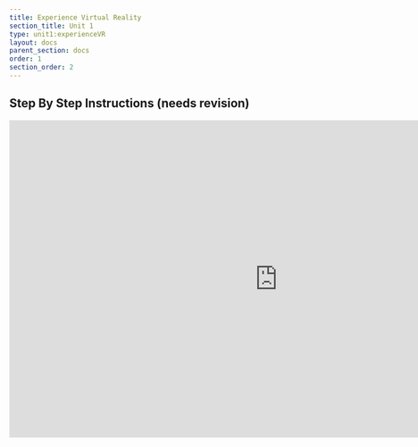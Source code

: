 ```yaml
---
title: Experience Virtual Reality
section_title: Unit 1
type: unit1:experienceVR
layout: docs
parent_section: docs
order: 1
section_order: 2
---
```


## Step By Step Instructions (needs revision)

<iframe src="https://docs.google.com/presentation/d/1fJbs5sNap8Vhtah9Z150uIAz4SBlqhDQbpAw8wiZ9nQ/embed?start=false&loop=false&delayms=3000" frameborder="0" width="960" height="569" allowfullscreen="true" mozallowfullscreen="true" webkitallowfullscreen="true"></iframe>